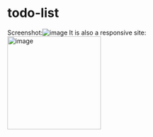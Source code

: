 # todo-list
Screenshot:![image](https://github.com/Likheet/todo-list/assets/66800864/f855bc4e-0495-4176-9457-d1e0c5c34532)
It is also a responsive site:<img width="211" alt="image" src="https://github.com/Likheet/todo-list/assets/66800864/e526e8e1-f2c1-498b-b3d2-4f4ab17f6045">
